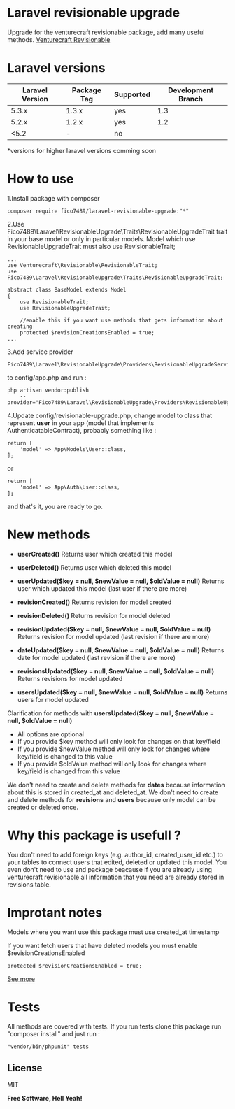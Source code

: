 # Laravel revisionable upgrade

Upgrade for the venturecraft revisionable package, add many useful methods. 
[Venturecraft Revisionable](https://github.com/VentureCraft/revisionable)

# Laravel versions

| Laravel Version | Package Tag | Supported | Development Branch
|-----------------|-------------|-----------| -----------|
| 5.3.x | 1.3.x | yes | 1.3
| 5.2.x | 1.2.x | yes | 1.2
| <5.2 | - | no |

*versions for higher laravel versions comming soon

# How to use

1.Install package with composer
```
composer require fico7489/laravel-revisionable-upgrade:"*"
```
2.Use Fico7489\Laravel\RevisionableUpgrade\Traits\RevisionableUpgradeTrait trait in your base model or only in particular models. Model which use RevisionableUpgradeTrait must also use RevisionableTrait;

```
...
use Venturecraft\Revisionable\RevisionableTrait;
use Fico7489\Laravel\RevisionableUpgrade\Traits\RevisionableUpgradeTrait;

abstract class BaseModel extends Model
{
    use RevisionableTrait;
    use RevisionableUpgradeTrait;
    
    //enable this if you want use methods that gets information about creating
    protected $revisionCreationsEnabled = true;
...
```

3.Add service provider 
```
Fico7489\Laravel\RevisionableUpgrade\Providers\RevisionableUpgradeServiceProvider::class,
```
to config/app.php and run : 
```
php artisan vendor:publish 
    --provider="Fico7489\Laravel\RevisionableUpgrade\Providers\RevisionableUpgradeServiceProvider"
```

4.Update config/revisionable-upgrade.php, change model to class that represent **user** in your app (model that implements AuthenticatableContract), probably something like : 
```
return [
    'model' => App\Models\User::class,
];
```
or
```
return [
    'model' => App\Auth\User::class,
];
```

and that's it, you are ready to go.

# New methods

* **userCreated()**
Returns user which created this model
* **userDeleted()**
Returns user which deleted this model
* **userUpdated($key = null, $newValue = null, $oldValue = null)**
Returns user which updated this model (last user if there are more)


*  **revisionCreated()**
Returns revision for model created
*  **revisionDeleted()**
Returns revision for model deleted
* **revisionUpdated($key = null, $newValue = null, $oldValue = null)**
Returns revision for model updated (last revision if there are more)


* **dateUpdated($key = null, $newValue = null, $oldValue = null)**
Returns date for model updated (last revision if there are more)
* **revisionsUpdated($key = null, $newValue = null, $oldValue = null)**
Returns revisions for model updated
* **usersUpdated($key = null, $newValue = null, $oldValue = null)**
Returns users for model updated

Clarification for methods with **usersUpdated($key = null, $newValue = null, $oldValue = null)**

* All options are optional
* If you provide $key method will only look for changes on that key/field
* If you provide $newValue method will only look for changes where key/field is changed to this value
* If you provide $oldValue method will only look for changes where key/field is changed from this value

We don't need to create and delete methods for **dates** because information about this is stored in created_at and deleted_at.
We don't need to create and delete methods for **revisions** and **users** because only model can be created or deleted once.


# Why this package is usefull ?
You don't need to add foreign keys (e.g. author_id, created_user_id etc.) to your tables to connect users that edited, deleted or updated this model. You even don't need to use and package beacause if you are already using venturecraft revisionable all information that you need are already stored in revisions table.

# Improtant notes
Models where you want use this package must use created_at timestamp

If you want fetch users that have deleted models you must enable $revisionCreationsEnabled
```
protected $revisionCreationsEnabled = true;
```
[See more](https://github.com/VentureCraft/revisionable)

# Tests

All methods are covered with tests. If you run tests clone this package run "composer install" and just run : 

```
"vendor/bin/phpunit" tests
```

License
----

MIT


**Free Software, Hell Yeah!**